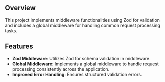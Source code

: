 ## Overview
This project implements middleware functionalities using Zod for validation and includes a global middleware for handling common request processing tasks.

## Features
- **Zod Middleware**: Utilizes Zod for schema validation in middleware.
- **Global Middleware**: Implements a global middleware to handle request processing consistently across the application.
- **Improved Error Handling**: Ensures structured validation errors.
